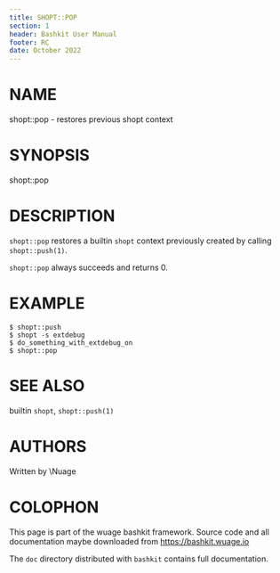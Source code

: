 ```yaml
---
title: SHOPT::POP
section: 1
header: Bashkit User Manual
footer: RC
date: October 2022
---
```


# NAME

shopt::pop - restores previous shopt context

# SYNOPSIS

shopt::pop

# DESCRIPTION

`shopt::pop` restores a builtin `shopt` context previously created
by calling `shopt::push(1)`.

`shopt::pop` always succeeds and returns 0.

# EXAMPLE

    $ shopt::push
    $ shopt -s extdebug
    $ do_something_with_extdebug_on
    $ shopt::pop

# SEE ALSO

builtin `shopt`, `shopt::push(1)`

# AUTHORS
Written by \\Nuage

# COLOPHON
This page is part of the wuage bashkit framework. Source code and all
documentation maybe downloaded from <https://bashkit.wuage.io>

The `doc` directory distributed with `bashkit` contains full documentation.
